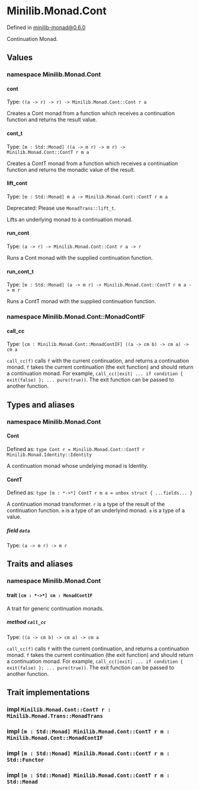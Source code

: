 # Minilib.Monad.Cont

Defined in minilib-monad@0.6.0

Continuation Monad.

## Values

### namespace Minilib.Monad.Cont

#### cont

Type: `((a -> r) -> r) -> Minilib.Monad.Cont::Cont r a`

Creates a Cont monad from a function which receives a continuation function and returns the result value.

#### cont_t

Type: `[m : Std::Monad] ((a -> m r) -> m r) -> Minilib.Monad.Cont::ContT r m a`

Creates a ContT monad from a function which receives a continuation function and returns the monadic value of the result.

#### lift_cont

Type: `[m : Std::Monad] m a -> Minilib.Monad.Cont::ContT r m a`

Deprecated: Please use `MonadTrans::lift_t`.

Lifts an underlying monad to a continuation monad.

#### run_cont

Type: `(a -> r) -> Minilib.Monad.Cont::Cont r a -> r`

Runs a Cont monad with the supplied continuation function.

#### run_cont_t

Type: `[m : Std::Monad] (a -> m r) -> Minilib.Monad.Cont::ContT r m a -> m r`

Runs a ContT monad with the supplied continuation function.

### namespace Minilib.Monad.Cont::MonadContIF

#### call_cc

Type: `[cm : Minilib.Monad.Cont::MonadContIF] ((a -> cm b) -> cm a) -> cm a`

`call_cc(f)` calls `f` with the current continuation, and returns a continuation monad.
`f` takes the current continuation (the exit function) and should return a continuation monad.
For example, `call_cc(|exit| ... if condition { exit(false) }; ... pure(true))`.
The exit function can be passed to another function.

## Types and aliases

### namespace Minilib.Monad.Cont

#### Cont

Defined as: `type Cont r = Minilib.Monad.Cont::ContT r Minilib.Monad.Identity::Identity`

A continuation monad whose undelying monad is Identity.

#### ContT

Defined as: `type [m : *->*] ContT r m a = unbox struct { ...fields... }`

A continuation monad transformer.
`r` is a type of the result of the continuation function.
`m` is a type of an underlyind monad.
`a` is a type of a value.

##### field `data`

Type: `(a -> m r) -> m r`

## Traits and aliases

### namespace Minilib.Monad.Cont

#### trait `[cm : *->*] cm : MonadContIF`

A trait for generic continuation  monads.

##### method `call_cc`

Type: `((a -> cm b) -> cm a) -> cm a`

`call_cc(f)` calls `f` with the current continuation, and returns a continuation monad.
`f` takes the current continuation (the exit function) and should return a continuation monad.
For example, `call_cc(|exit| ... if condition { exit(false) }; ... pure(true))`.
The exit function can be passed to another function.

## Trait implementations

### impl `Minilib.Monad.Cont::ContT r : Minilib.Monad.Trans::MonadTrans`

### impl `[m : Std::Monad] Minilib.Monad.Cont::ContT r m : Minilib.Monad.Cont::MonadContIF`

### impl `[m : Std::Monad] Minilib.Monad.Cont::ContT r m : Std::Functor`

### impl `[m : Std::Monad] Minilib.Monad.Cont::ContT r m : Std::Monad`